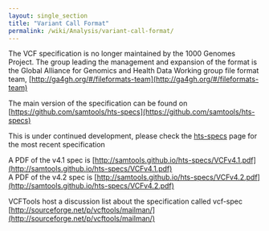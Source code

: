 ```yaml
---
layout: single_section
title: "Variant Call Format"
permalink: /wiki/Analysis/variant-call-format/
---
```


The VCF specification is no longer maintained by the 1000 Genomes Project. The group leading the management and expansion of the format is the Global Alliance for Genomics and Health Data Working group file format team, [http://ga4gh.org/#/fileformats-team](http://ga4gh.org/#/fileformats-team)

The main version of the specification can be found on [https://github.com/samtools/hts-specs](https://github.com/samtools/hts-specs)

This is under continued development, please check the [hts-specs](https://github.com/samtools/hts-specs) page for the most recent specification

A PDF of the v4.1 spec is [http://samtools.github.io/hts-specs/VCFv4.1.pdf](http://samtools.github.io/hts-specs/VCFv4.1.pdf)  
A PDF of the v4.2 spec is [http://samtools.github.io/hts-specs/VCFv4.2.pdf](http://samtools.github.io/hts-specs/VCFv4.2.pdf)

VCFTools host a discussion list about the specification called vcf-spec [http://sourceforge.net/p/vcftools/mailman/](http://sourceforge.net/p/vcftools/mailman/)
